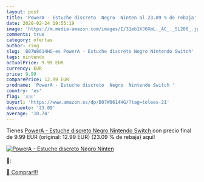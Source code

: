 ```yaml
---
layout: post
title: 'PowerA - Estuche discreto  Negro  Ninten al 23.09 % de rebaja'
date: 2020-02-24 19:55:19
image: 'https://m.media-amazon.com/images/I/31eb1XJ6XmL._AC_._SL200_.jpg'
comments: true
category: ofertas
author: ring
slug: 'B07W8614HG-es PowerA - Estuche discreto Negro Nintendo Switch'
tags: nintendo
actualPrice: 9.99 EUR
currency: EUR
price: 9.99
comparePrice: 12.99 EUR
prodname: 'PowerA - Estuche discreto  Negro  Nintendo Switch '
country: 'es'
flag: '🇪🇸'
buyurl: 'https://www.amazon.es/dp/B07W8614HG/?tag=tolees-21'
descuento: '23.09'
average: '10.74'
---
```


Tienes [PowerA - Estuche discreto  Negro  Nintendo Switch ](https://www.amazon.es/dp/B07W8614HG/?tag=tolees-21) con precio final de  9.99 EUR (original: 12.99 EUR) (23.09 %  de rebaja) aqui!

[![PowerA - Estuche discreto  Negro  Ninten](https://m.media-amazon.com/images/I/31eb1XJ6XmL._AC_._SL200_.jpg)](https://www.amazon.es/dp/B07W8614HG/?tag=tolees-21)

🔎:


[🛒 Comprar!!!](https://www.amazon.es/dp/B07W8614HG/?tag=tolees-21)
